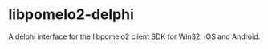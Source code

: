 libpomelo2-delphi
=================

A delphi interface for the libpomelo2 client SDK for Win32, iOS and Android.
